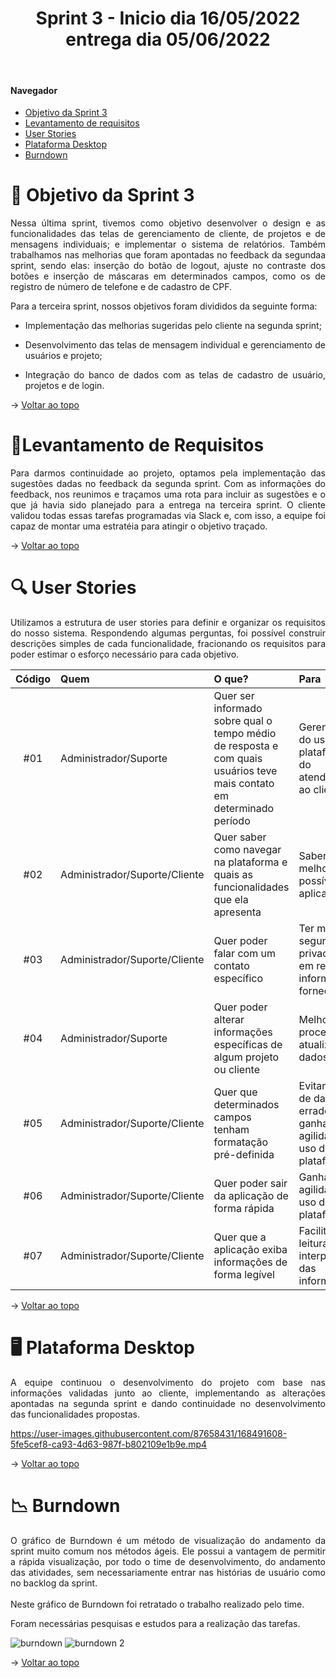 <div align="center">
  <h1>Sprint 3 - Inicio dia 16/05/2022 entrega dia 05/06/2022</h1>
</div>
<br id="topo">  

#### Navegador
* <a href="#objetivo">Objetivo da Sprint 3</a>
* <a href="#requisitos">Levantamento de requisitos</a>
* <a href="#us">User Stories</a>
* <a href="#java">Plataforma Desktop</a>
* <a href="#burndown">Burndown</a>

<span id="objetivo">

# 📌 Objetivo da Sprint 3 
  
<p align="justify">Nessa última sprint, tivemos como objetivo desenvolver o design e as funcionalidades das telas de gerenciamento de cliente, de projetos e de mensagens individuais; e implementar o sistema de relatórios. 
Também trabalhamos nas melhorias que foram apontadas no feedback da segundaa sprint, sendo elas: inserção do botão de logout, ajuste no contraste dos botões e inserção de máscaras em determinados campos, como os de registro de número de telefone e de cadastro de CPF.</p>

<div align="justify">
Para a terceira sprint, nossos objetivos foram divididos da seguinte forma:
  
* Implementação das melhorias sugeridas pelo cliente na segunda sprint;
  
* Desenvolvimento das telas de mensagem individual e gerenciamento de usuários e projeto; 

* Integração do banco de dados com as telas de cadastro de usuário, projetos e de login.
  

→ [Voltar ao topo](#topo)

</div>
<span id="requisitos">

# 📝Levantamento de Requisitos 
  
<p align="justify">
Para darmos continuidade  ao projeto, optamos pela implementação das sugestões dadas no feedback da segunda sprint. 
  Com as informações do feedback, nos reunimos e traçamos uma rota para incluir as sugestões e o que já havia sido planejado para a entrega na terceira sprint. 
  O cliente validou todas essas tarefas programadas via Slack e, com isso, a equipe foi capaz de montar uma estratéia para atingir o objetivo traçado.</p>
  
→ [Voltar ao topo](#topo)
  
<span id="us">

# 🔍 User Stories
  
  <p align="justify">Utilizamos a estrutura de user stories para definir e organizar os requisitos do nosso sistema. Respondendo algumas perguntas, foi possível construir descrições simples de cada funcionalidade, fracionando os requisitos para poder estimar o esforço necessário para cada objetivo.</p>
  
  | Código | Quem       | O que?                                                                                                                                                   | Para                                                |
| :----: | :--------- | :------------------------------------------------------------------------------------------------------------------------------------------------------- | :-------------------------------------------------- |
|  #01   | Administrador/Suporte | Quer ser informado sobre qual o tempo médio de resposta e com quais usuários teve mais contato em determinado período | Gerenciamento do uso da plataforma e do atendimento ao cliente
|  #02   | Administrador/Suporte/Cliente | Quer saber como navegar na plataforma e quais as funcionalidades que ela apresenta | Saber usar da melhor forma possível a aplicação |
|  #03   | Administrador/Suporte/Cliente | Quer poder falar com um contato específico | Ter mais segurança e privacidade em relação às informações fornecidas |
|  #04   | Administrador/Suporte | Quer poder alterar informações específicas de algum projeto ou cliente | Melhorar o processo de atualização de dados |
|  #05   | Administrador/Suporte/Cliente | Quer que determinados campos tenham formatação pré-definida | Evitar inserção de dados errados e ganhar agilidade no uso da plataforma |
|  #06   | Administrador/Suporte/Cliente | Quer poder sair da aplicação de forma rápida | Ganhar mais agilidade no uso da plataforma |
|  #07   | Administrador/Suporte/Cliente | Quer que a aplicação exiba informações de forma legível | Facilitar a leitura e interpretação das informações |
  
→ [Voltar ao topo](#topo)
  
<span id="java">

# 🖥 Plataforma Desktop
  
<p align="justify">A equipe continuou o desenvolvimento do projeto com base nas informações validadas junto ao cliente, implementando as
  alterações apontadas na segunda sprint e dando continuidade no desenvolvimento das funcionalidades propostas. </p>
  


https://user-images.githubusercontent.com/87658431/168491608-5fe5cef8-ca93-4d63-987f-b802109e1b9e.mp4




→ [Voltar ao topo](#topo)


<span id="burndown">
  
# 📉 Burndown
  
<p align="justify">O gráfico de Burndown é um método de visualização do andamento da sprint muito comum nos métodos ágeis. Ele possui a vantagem de permitir a rápida visualização, por todo o time de desenvolvimento, do andamento das atividades, sem necessariamente entrar nas histórias de usuário como no backlog da sprint.
<br>
<br>
Neste gráfico de Burndown foi retratado o trabalho realizado pelo time.
<br></p>
<p align="justify">Foram necessárias pesquisas e estudos para a realização das tarefas.</p>
  

![burndown](https://user-images.githubusercontent.com/88887821/168407127-db70d7ce-dadc-4058-a99f-fbded755027e.png)
![burndown 2](https://user-images.githubusercontent.com/88887821/168407144-257c6f96-3b5e-47e1-a3cc-cb82947b3f41.png)


→ [Voltar ao topo](#topo)
